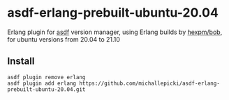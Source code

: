 # asdf-erlang-prebuilt-ubuntu-20.04

Erlang plugin for [asdf](https://github.com/asdf-vm/asdf) version manager, using Erlang builds by [hexpm/bob](https://github.com/hexpm/bob), for ubuntu versions from 20.04 to 21.10 

## Install

```
asdf plugin remove erlang
asdf plugin add erlang https://github.com/michallepicki/asdf-erlang-prebuilt-ubuntu-20.04.git
```
